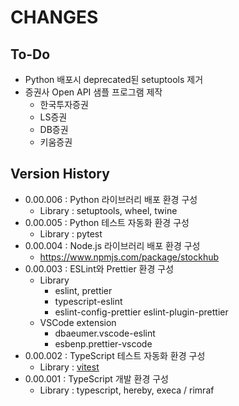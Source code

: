 # CHANGES

  

## To-Do

- Python 배포시 deprecated된 setuptools 제거
- 증권사 Open API 샘플 프로그램 제작
  - 한국투자증권
  - LS증권
  - DB증권
  - 키움증권


  

## Version History

- 0.00.006 : Python 라이브러리 배포 환경 구성
  - Library : setuptools, wheel, twine
- 0.00.005 : Python 테스트 자동화 환경 구성
  - Library : pytest
- 0.00.004 : Node.js 라이브러리 배포 환경 구성
  - https://www.npmjs.com/package/stockhub
- 0.00.003 : ESLint와 Prettier 환경 구성
  - Library
    - eslint, prettier
    - typescript-eslint
    - eslint-config-prettier eslint-plugin-prettier
  - VSCode extension
    - dbaeumer.vscode-eslint
    - esbenp.prettier-vscode
- 0.00.002 : TypeScript 테스트 자동화 환경 구성
  - Library : [vitest](https://vitest.dev/guide/)
- 0.00.001 : TypeScript 개발 환경 구성
  - Library : typescript, hereby, execa / rimraf

